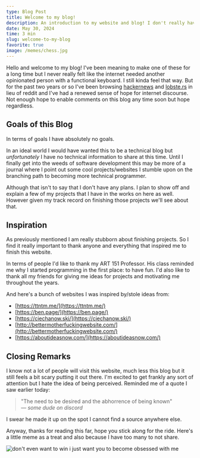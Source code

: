 ```yaml
---
type: Blog Post
title: Welcome to my blog!
description: An introduction to my website and blog! I don't really have anything planned content wise so more of a thank you to all the sites that inspired this blog.
date: May 30, 2024
time: 3 min
slug: welcome-to-my-blog
favorite: true
image: /memes/chess.jpg
---
```


Hello and welcome to my blog! I've been meaning to make one of these for a long time but I never really felt like the internet needed another opinionated person with a functional keyboard. I still kinda feel that way. But for the past two years or so I've been browsing [hackernews](https://news.ycombinator.com/) and [lobste.rs](https://lobste.rs/) in lieu of reddit and I've had a renewed sense of hope for internet discourse. Not enough hope to enable comments on this blog any time soon but hope regardless. 

## Goals of this Blog

In terms of goals I have absolutely no goals.

In an ideal world I would have wanted this to be a technical blog but *unfortunately* I have no technical information to share at this time. Until I finally get into the weeds of software development this may be more of a journal where I point out some cool projects/websites I stumble upon on the branching path to becoming more technical programmer.

Although that isn't to say that I don't have any plans. I plan to show off and explain a few of my projects that I have in the works on here as well. However given my track record on finishing those projects we'll see about that. 

## Inspiration

As previously mentioned I am really stubborn about finishing projects. So I find it really important to thank anyone and everything that inspired me to finish this website.

In terms of people I'd like to thank my ART 151 Professor. His class reminded me why I started programming in the first place: to have fun. I'd also like to thank all my friends for giving me ideas for projects and motivating me throughout the years. 

And here's a bunch of websites I was inspired by/stole ideas from:
- [https://ttntm.me/](https://ttntm.me/)
- [https://ben.page/](https://ben.page/)
- [https://ciechanow.ski/](https://ciechanow.ski/)
- [http://bettermotherfuckingwebsite.com/](http://bettermotherfuckingwebsite.com/)
- [https://aboutideasnow.com/](https://aboutideasnow.com/)

## Closing Remarks

I know not a lot of people will visit this website, much less this blog but it still feels a bit scary putting it out there. I'm excited to get frankly any sort of  attention but I hate the idea of being perceived. Reminded me of a quote I saw earlier today:

<blockquote>
    "The need to be desired and the abhorrence of being known"<br>
    &mdash; <cite>some dude on discord</cite>
</blockquote>

I swear he made it up on the spot I cannot find a source anywhere else.

Anyway, thanks for reading this far, hope you stick along for the ride. Here's a little meme as a treat and also because I have too many to not share.

<img title="Meme" alt="don't even want to win i just want you to become obsessed with me" src="/memes/chess.jpg">
